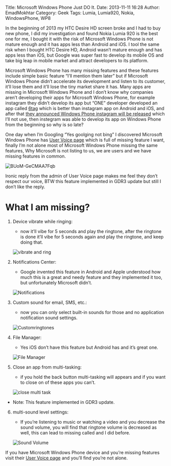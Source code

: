 Title: Microsoft Windows Phone Just DO It.
Date: 2013-11-11 16:28
Author: EmadMokhtar
Category: Geek
Tags: Lumia, Lumia920, Nokia, WindowsPhone, WP8

In the beginning of 2013 my HTC Desire HD screen broke and I had to buy new phone, I did my investigation and found Nokia Lumia 920 is the best one for me, I bought it with the risk of Microsoft Windows Phone is not mature enough and it has apps less than Android and iOS. I tool the same risk when I bought HTC Desire HD, Android wasn’t mature enough and has apps less than iOS, but Google was super fast to develop its mobile OS and take big leap in mobile market and attract developers to its platform.

Microsoft Windows Phone has many missing features and these features include simple basic feature “I’ll mention them later” but if Microsoft Windows Phone didn’t accelerate its development and listen to its customer, it’ll lose them and it’ll lose the tiny market share it has. Many apps are missing in Microsoft Windows Phone and I don’t know why companies aren’t developing their apps for Microsoft Windows Phone, for example instagram they didn’t develop its app but “ONE” developer developed an app called [6tag](http://www.windowsphone.com/en-us/store/app/6tag/7d795cdf-fb1b-4bdf-8f5e-76eb19f7079e) which is better than instagram app on Android and iOS, and after that [they announced Windows Phone instagram will be released](http://www.theverge.com/2013/10/22/4863048/instagram-official-windows-phone-app) which I’ll not use, then instegram was able to develop its app on Windows Phone from the beginning so why is so late?

One day when I’m Googling “Yes goolging not bing” I discovered Microsoft Windows Phone has [User Voice page](http://windowsphone.uservoice.com/) which is full of missing feature I want, finally I’m not alone most of Microsoft Windows Phone missing the same features, Why Microsoft is not listing to us, we are users and we have missing features in common.

![BUoM-GeCMAA7Fqb]({filename}/images/BUoMGeCMAA7Fqb.png)

Ironic reply from the admin of User Voice page makes me feel they don’t respect our voice, BTW this feature implemented in GDR3 update but still I don’t like the reply.

# What I am missing?

1. Device vibrate while ringing:
    - now it’ll vibe for 5 seconds and play the ringtone, after the ringtone is done it’ll vibe for 5 seconds again and play the ringtone, and keep doing that.

    ![vibrate and ring]({filename}/images/vibrateandring.png)

2. Notifications Center:
    - Google invented this feature in Android and Apple understood how much this is a great and needy feature and they implemented it too, but unfortunately Microsoft didn’t.

    ![Notifications]({filename}/images/Notifications.png)

3. Custom sound for email, SMS, etc.:
    - now you can only select built-in sounds for those and no application notification sound settings.

    ![Customringtones]({filename}/images/Customringtones.png)

4. File Manager:
    - Yes iOS don’t have this feature but Android has and it’s great one.

    ![File Manager]({filename}/images/FileManager.png)

5. Close an app from multi-tasking:
    - if you hold the back button multi-tasking will appears and if you want to close on of these apps you can’t.

    ![close multi task]({filename}/images/closemultitask.png)

 - Note: This feature implemented in GDR3 update.

6. multi-sound level settings:
    - If you’re listening to music or watching a video and you decrease the sound volume, you will find that ringtone volume is decreased as well, this can lead to missing called and I did before.

    ![Sound Volume]({filename}/images/SoundVolume.png)

If you have Microsoft Windows Phone device and you’re missing features visit their [User Voice page](http://windowsphone.uservoice.com/) and you’ll find you’re not alone.
